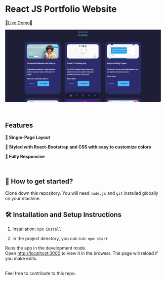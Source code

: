 # React JS Portfolio Website

[🔗Live Demo🔗](https://latihan-soal-javascript-nvqg.vercel.app/)

![Protfolio Website](src/assets/Portfolio%20preview.png)

<br/>

## Features

**📖 Single-Page Layout**

**🎨 Styled with React-Bootstrap and CSS with easy to customize colors**

**📱 Fully Responsive**

<br />

## 🚀 How to get started?

Clone down this repository. You will need `node.js` and `git` installed globally on your machine.

## 🛠 Installation and Setup Instructions

1. Installation: `npm install`

2. In the project directory, you can run: `npm start`

Runs the app in the development mode.\
Open [http://localhost:3000](http://localhost:3000) to view it in the browser.
The page will reload if you make edits.

<br />
Feel free to contribute to this repo.
